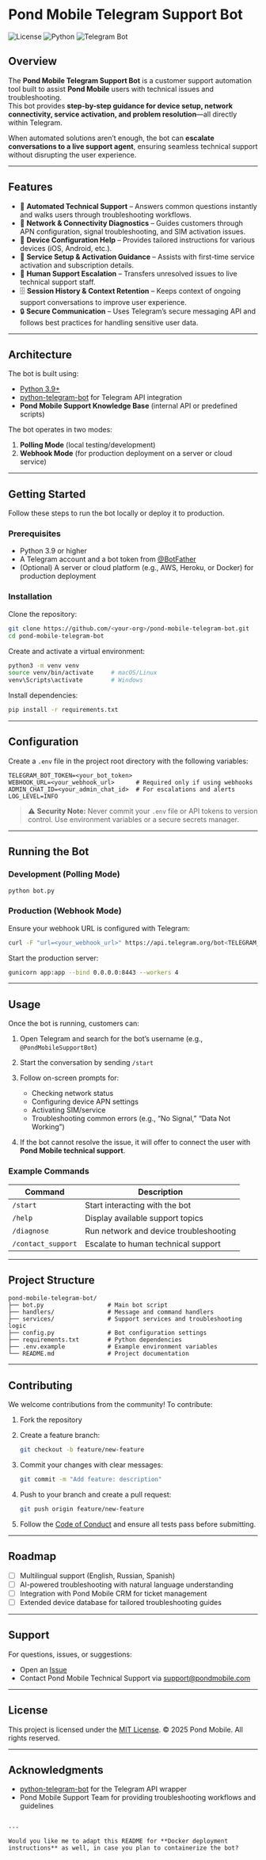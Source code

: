 # Pond Mobile Telegram Support Bot

![License](https://img.shields.io/badge/license-MIT-blue.svg)
![Python](https://img.shields.io/badge/python-3.9%2B-brightgreen)
![Telegram Bot](https://img.shields.io/badge/Telegram-Bot-blue)

## Overview

The **Pond Mobile Telegram Support Bot** is a customer support automation tool built to assist **Pond Mobile** users with technical issues and troubleshooting.  
This bot provides **step-by-step guidance for device setup, network connectivity, service activation, and problem resolution**—all directly within Telegram.  

When automated solutions aren’t enough, the bot can **escalate conversations to a live support agent**, ensuring seamless technical support without disrupting the user experience.

---

## Features

- 🤖 **Automated Technical Support** – Answers common questions instantly and walks users through troubleshooting workflows.  
- 📶 **Network & Connectivity Diagnostics** – Guides customers through APN configuration, signal troubleshooting, and SIM activation issues.  
- 📱 **Device Configuration Help** – Provides tailored instructions for various devices (iOS, Android, etc.).  
- 🚀 **Service Setup & Activation Guidance** – Assists with first-time service activation and subscription details.  
- 🪪 **Human Support Escalation** – Transfers unresolved issues to live technical support staff.  
- 🗄️ **Session History & Context Retention** – Keeps context of ongoing support conversations to improve user experience.  
- 🔒 **Secure Communication** – Uses Telegram’s secure messaging API and follows best practices for handling sensitive user data.  

---

## Architecture

The bot is built using:
- [Python 3.9+](https://www.python.org/)  
- [python-telegram-bot](https://python-telegram-bot.org/) for Telegram API integration  
- **Pond Mobile Support Knowledge Base** (internal API or predefined scripts)  

The bot operates in two modes:
1. **Polling Mode** (local testing/development)  
2. **Webhook Mode** (for production deployment on a server or cloud service)

---

## Getting Started

Follow these steps to run the bot locally or deploy it to production.

### Prerequisites
- Python 3.9 or higher  
- A Telegram account and a bot token from [@BotFather](https://t.me/BotFather)  
- (Optional) A server or cloud platform (e.g., AWS, Heroku, or Docker) for production deployment

### Installation

Clone the repository:
```bash
git clone https://github.com/<your-org>/pond-mobile-telegram-bot.git
cd pond-mobile-telegram-bot
````

Create and activate a virtual environment:

```bash
python3 -m venv venv
source venv/bin/activate     # macOS/Linux
venv\Scripts\activate        # Windows
```

Install dependencies:

```bash
pip install -r requirements.txt
```

---

## Configuration

Create a `.env` file in the project root directory with the following variables:

```env
TELEGRAM_BOT_TOKEN=<your_bot_token>
WEBHOOK_URL=<your_webhook_url>      # Required only if using webhooks
ADMIN_CHAT_ID=<your_admin_chat_id>  # For escalations and alerts
LOG_LEVEL=INFO
```

> ⚠️ **Security Note:** Never commit your `.env` file or API tokens to version control. Use environment variables or a secure secrets manager.

---

## Running the Bot

### Development (Polling Mode)

```bash
python bot.py
```

### Production (Webhook Mode)

Ensure your webhook URL is configured with Telegram:

```bash
curl -F "url=<your_webhook_url>" https://api.telegram.org/bot<TELEGRAM_BOT_TOKEN>/setWebhook
```

Start the production server:

```bash
gunicorn app:app --bind 0.0.0.0:8443 --workers 4
```

---

## Usage

Once the bot is running, customers can:

1. Open Telegram and search for the bot’s username (e.g., `@PondMobileSupportBot`)
2. Start the conversation by sending `/start`
3. Follow on-screen prompts for:

   * Checking network status
   * Configuring device APN settings
   * Activating SIM/service
   * Troubleshooting common errors (e.g., “No Signal,” “Data Not Working”)
4. If the bot cannot resolve the issue, it will offer to connect the user with **Pond Mobile technical support**.

### Example Commands

| Command            | Description                            |
| ------------------ | -------------------------------------- |
| `/start`           | Start interacting with the bot         |
| `/help`            | Display available support topics       |
| `/diagnose`        | Run network and device troubleshooting |
| `/contact_support` | Escalate to human technical support    |

---

## Project Structure

```plaintext
pond-mobile-telegram-bot/
├── bot.py                  # Main bot script
├── handlers/               # Message and command handlers
├── services/               # Support services and troubleshooting logic
├── config.py               # Bot configuration settings
├── requirements.txt        # Python dependencies
├── .env.example            # Example environment variables
└── README.md               # Project documentation
```

---

## Contributing

We welcome contributions from the community! To contribute:

1. Fork the repository
2. Create a feature branch:

   ```bash
   git checkout -b feature/new-feature
   ```
3. Commit your changes with clear messages:

   ```bash
   git commit -m "Add feature: description"
   ```
4. Push to your branch and create a pull request:

   ```bash
   git push origin feature/new-feature
   ```
5. Follow the [Code of Conduct](CODE_OF_CONDUCT.md) and ensure all tests pass before submitting.

---

## Roadmap

* [ ] Multilingual support (English, Russian, Spanish)
* [ ] AI-powered troubleshooting with natural language understanding
* [ ] Integration with Pond Mobile CRM for ticket management
* [ ] Extended device database for tailored troubleshooting guides

---

## Support

For questions, issues, or suggestions:

* Open an [Issue](https://github.com/<your-org>/pond-mobile-telegram-bot/issues)
* Contact Pond Mobile Technical Support via [support@pondmobile.com](mailto:support@pondmobile.com)

---

## License

This project is licensed under the [MIT License](LICENSE).
© 2025 Pond Mobile. All rights reserved.

---

## Acknowledgments

* [python-telegram-bot](https://github.com/python-telegram-bot/python-telegram-bot) for the Telegram API wrapper
* Pond Mobile Support Team for providing troubleshooting workflows and guidelines

```

---

Would you like me to adapt this README for **Docker deployment instructions** as well, in case you plan to containerize the bot?
```
